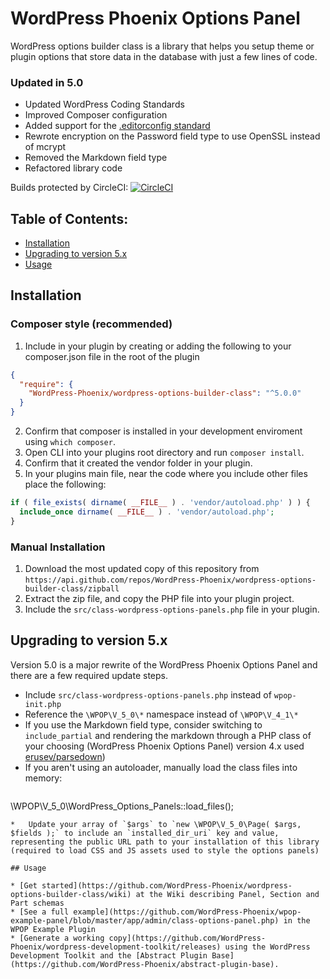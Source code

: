 # WordPress Phoenix Options Panel 

WordPress options builder class is a library that helps you setup theme or plugin options that store data in the database with just a few lines of code.

### Updated in 5.0
* Updated WordPress Coding Standards
* Improved Composer configuration
* Added support for the [.editorconfig standard](https://editorconfig.org)
* Rewrote encryption on the Password field type to use OpenSSL instead of mcrypt
* Removed the Markdown field type
* Refactored library code

Builds protected by CircleCI: [![CircleCI](https://circleci.com/gh/WordPress-Phoenix/wordpress-options-builder-class.svg?style=svg)](https://circleci.com/gh/WordPress-Phoenix/wordpress-options-builder-class)

## Table of Contents:
- [Installation](#installation)
- [Upgrading to version 5.x](#upgrading)
- [Usage](#usage)

## Installation

### Composer style (recommended)

1. Include in your plugin by creating or adding the following to your composer.json file in the root of the plugin
```json
{
  "require": {
    "WordPress-Phoenix/wordpress-options-builder-class": "^5.0.0"
  }
}
```
2. Confirm that composer is installed in your development enviroment using `which composer`.
3. Open CLI into your plugins root directory and run `composer install`.
4. Confirm that it created the vendor folder in your plugin.
5. In your plugins main file, near the code where you include other files place the following:
```php
if ( file_exists( dirname( __FILE__ ) . 'vendor/autoload.php' ) ) {
  include_once dirname( __FILE__ ) . 'vendor/autoload.php';
}
```

### Manual Installation
1. Download the most updated copy of this repository from `https://api.github.com/repos/WordPress-Phoenix/wordpress-options-builder-class/zipball`
2. Extract the zip file, and copy the PHP file into your plugin project.
3. Include the `src/class-wordpress-options-panels.php` file in your plugin.

## Upgrading to version 5.x

Version 5.0 is a major rewrite of the WordPress Phoenix Options Panel and there are a few required update steps.

*   Include `src/class-wordpress-options-panels.php` instead of `wpop-init.php`
*   Reference the `\WPOP\V_5_0\*` namespace instead of `\WPOP\V_4_1\*`
*   If you use the Markdown field type, consider switching to `include_partial` and rendering the markdown through a PHP class of your choosing (WordPress Phoenix Options Panel) version 4.x used [erusev/parsedown](https://packagist.org/packages/erusev/parsedown))
*   If you aren't using an autoloader, manually load the class files into memory:
    ```php
\WPOP\V_5_0\WordPress_Options_Panels::load_files();
```
*   Update your array of `$args` to `new \WPOP\V_5_0\Page( $args, $fields );` to include an `installed_dir_uri` key and value, representing the public URL path to your installation of this library (required to load CSS and JS assets used to style the options panels)

## Usage

* [Get started](https://github.com/WordPress-Phoenix/wordpress-options-builder-class/wiki) at the Wiki describing Panel, Section and Part schemas
* [See a full example](https://github.com/WordPress-Phoenix/wpop-example-panel/blob/master/app/admin/class-options-panel.php) in the WPOP Example Plugin
* [Generate a working copy](https://github.com/WordPress-Phoenix/wordpress-development-toolkit/releases) using the WordPress Development Toolkit and the [Abstract Plugin Base](https://github.com/WordPress-Phoenix/abstract-plugin-base).
